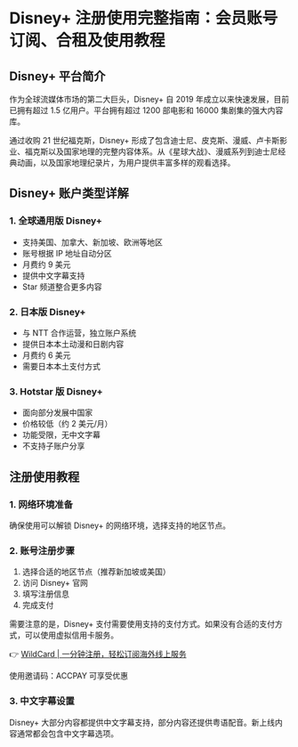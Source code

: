 # Disney+ 注册使用完整指南：会员账号订阅、合租及使用教程

## Disney+ 平台简介

作为全球流媒体市场的第二大巨头，Disney+ 自 2019 年成立以来快速发展，目前已拥有超过 1.5 亿用户。平台拥有超过 1200 部电影和 16000 集剧集的强大内容库。

通过收购 21 世纪福克斯，Disney+ 形成了包含迪士尼、皮克斯、漫威、卢卡斯影业、福克斯以及国家地理的完整内容体系。从《星球大战》、漫威系列到迪士尼经典动画，以及国家地理纪录片，为用户提供丰富多样的观看选择。

## Disney+ 账户类型详解

### 1. 全球通用版 Disney+
- 支持美国、加拿大、新加坡、欧洲等地区
- 账号根据 IP 地址自动分区
- 月费约 9 美元
- 提供中文字幕支持
- Star 频道整合更多内容

### 2. 日本版 Disney+
- 与 NTT 合作运营，独立账户系统
- 提供日本本土动漫和日剧内容
- 月费约 6 美元
- 需要日本本土支付方式

### 3. Hotstar 版 Disney+
- 面向部分发展中国家
- 价格较低（约 2 美元/月）
- 功能受限，无中文字幕
- 不支持子账户分享

## 注册使用教程

### 1. 网络环境准备
确保使用可以解锁 Disney+ 的网络环境，选择支持的地区节点。

### 2. 账号注册步骤
1. 选择合适的地区节点（推荐新加坡或美国）
2. 访问 Disney+ 官网
3. 填写注册信息
4. 完成支付

需要注意的是，Disney+ 支付需要使用支持的支付方式。如果没有合适的支付方式，可以使用虚拟信用卡服务。

👉 [WildCard | 一分钟注册，轻松订阅海外线上服务](https://bit.ly/bewildcard)

使用邀请码：ACCPAY 可享受优惠

### 3. 中文字幕设置
Disney+ 大部分内容都提供中文字幕支持，部分内容还提供粤语配音。新上线内容通常都会包含中文字幕选项。
